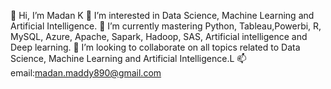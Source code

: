  👋 Hi, I’m Madan K
👀 I’m interested in Data Science, Machine Learning and Artificial Intelligence.
🌱 I’m currently mastering Python, Tableau,Powerbi, R, MySQL, Azure, Apache, Sapark, Hadoop, SAS, Artificial intelligence and Deep learning.
💞️ I’m looking to collaborate on all topics related to Data Science, Machine Learning and Artificial Intelligence.L
📫 email:madan.maddy890@gmail.com

<!---
madankrish890/madankrish890 is a ✨ special ✨ repository because its `README.md` (this file) appears on your GitHub profile.
You can click the Preview link to take a look at your changes.
--->
